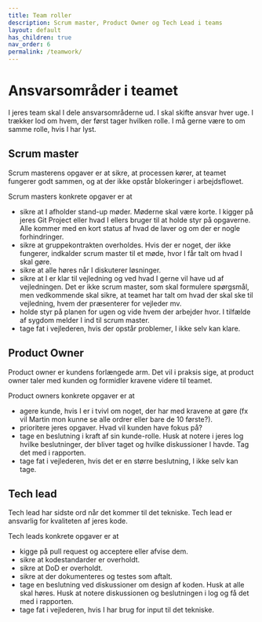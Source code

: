 ```yaml
---
title: Team roller
description: Scrum master, Product Owner og Tech Lead i teams
layout: default
has_children: true
nav_order: 6
permalink: /teamwork/
---
```


# Ansvarsområder i teamet
I jeres team skal I dele ansvarsområderne ud. I skal skifte ansvar hver uge. I trækker lod om hvem, der først tager hvilken rolle. I må gerne være to om samme rolle, hvis I har lyst. 

## Scrum master
Scrum masterens opgaver er at sikre, at processen kører, at teamet fungerer godt sammen, og at der ikke opstår blokeringer i arbejdsflowet.

Scrum masters konkrete opgaver er at

- sikre at I afholder stand-up møder. Møderne skal være korte. I kigger på jeres Git Project eller hvad I ellers bruger til at holde styr på opgaverne. Alle kommer med en kort status af hvad de laver og om der er nogle forhindringer. 
- sikre at gruppekontrakten overholdes. Hvis der er noget, der ikke fungerer, indkalder scrum master til et møde, hvor I får talt om hvad I skal gøre. 
- sikre at alle høres når I diskuterer løsninger. 
- sikre at I er klar til vejledning og ved hvad I gerne vil have ud af vejledningen. Det er ikke scrum master, som skal formulere spørgsmål, men vedkommende skal sikre, at teamet har talt om hvad der skal ske til vejledning, hvem der præsenterer for vejleder mv. 
- holde styr på planen for ugen og vide hvem der arbejder hvor. I tilfælde af sygdom melder I ind til scrum master. 
- tage fat i vejlederen, hvis der opstår problemer, I ikke selv kan klare. 

## Product Owner
Product owner er kundens forlængede arm. Det vil i praksis sige, at product owner taler med kunden og formidler kravene videre til teamet. 

Product owners konkrete opgaver er at

- agere kunde, hvis I er i tvivl om noget, der har med kravene at gøre (fx vil Martin mon kunne se alle ordrer eller bare de 10 første?).
- prioritere jeres opgaver. Hvad vil kunden have fokus på?
- tage en beslutning i kraft af sin kunde-rolle. Husk at notere i jeres log hvilke beslutninger, der bliver taget og hvilke diskussioner I havde. Tag det med i rapporten. 
- tage fat i vejlederen, hvis det er en større beslutning, I ikke selv kan tage. 

## Tech lead
Tech lead har sidste ord når det kommer til det tekniske. Tech lead er ansvarlig for kvaliteten af jeres kode. 

Tech leads konkrete opgaver er at 

- kigge på pull request og acceptere eller afvise dem.
- sikre at kodestandarder er overholdt. 
- sikre at DoD er overholdt. 
- sikre at der dokumenteres og testes som aftalt. 
- tage en beslutning ved diskussioner om design af koden. Husk at alle skal høres. Husk at notere diskussionen og beslutningen i log og få det med i rapporten. 
- tage fat i vejlederen, hvis I har brug for input til det tekniske. 